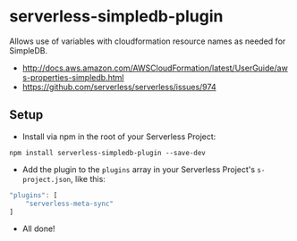 # serverless-simpledb-plugin

Allows use of variables with cloudformation resource names as needed for SimpleDB.

* http://docs.aws.amazon.com/AWSCloudFormation/latest/UserGuide/aws-properties-simpledb.html
* https://github.com/serverless/serverless/issues/974

## Setup

* Install via npm in the root of your Serverless Project:
```
npm install serverless-simpledb-plugin --save-dev
```

* Add the plugin to the `plugins` array in your Serverless Project's `s-project.json`, like this:

```js
"plugins": [
    "serverless-meta-sync"
]
```

* All done!